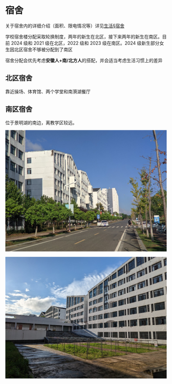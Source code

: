
# 宿舍

关于宿舍内的详细介绍（面积、限电情况等）详见[生活§宿舍](../life/dormitory)

学校宿舍楼分配采取轮换制度，两年的新生在北区，接下来两年的新生在南区。目前 2024 级和 2021 级在北区，2022 级和 2023 级在南区。2024 级新生部分女生因北区宿舍不够被分配到了南区

宿舍分配会优先考虑**安徽人+南/北方人**的搭配，并会适当考虑生活习惯上的差异

## 北区宿舍

靠近操场、体育馆、两个学堂和南漪湖餐厅

## 南区宿舍

位于景明湖的南边，离教学区较远。

![南区宿舍](media/south_dorm_1.jpg)

![可以尽情晒被子hiahiahia](media/south_dorm_2.jpg)
